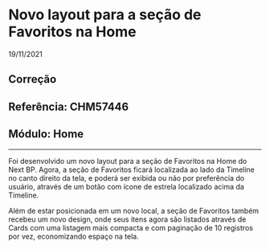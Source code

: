 # Novo layout para a seção de Favoritos na Home
19/11/2021
## Correção
## Referência: CHM57446
## Módulo: Home
***

Foi desenvolvido um novo layout para a seção de Favoritos na Home do Next BP. Agora, a seção de Favoritos ficará localizada ao lado da Timeline no canto direito da tela, e poderá ser exibida ou não por preferência do usuário, através de um botão com ícone de estrela localizado acima da Timeline.

Além de estar posicionada em um novo local, a seção de Favoritos também recebeu um novo design, onde seus itens agora são listados através de Cards com uma listagem mais compacta e com paginação de 10 registros por vez, economizando espaço na tela.
